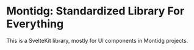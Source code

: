 # Montidg: Standardized Library For Everything
This is a SvelteKit library, mostly for UI components in Montidg projects.